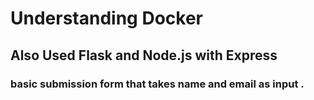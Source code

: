 # Understanding Docker

## Also Used Flask and Node.js with Express

### basic submission form that takes name and email as input .